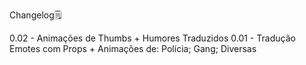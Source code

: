 Changelog🗒

0.02 - Animações de Thumbs + Humores Traduzidos
0.01 - Tradução Emotes com Props + Animações de: Polícia; Gang; Diversas

